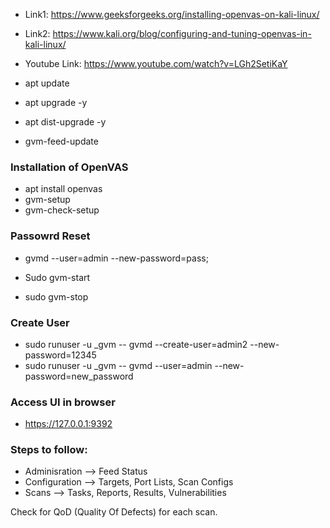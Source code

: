 - Link1: https://www.geeksforgeeks.org/installing-openvas-on-kali-linux/
- Link2: https://www.kali.org/blog/configuring-and-tuning-openvas-in-kali-linux/
- Youtube Link: https://www.youtube.com/watch?v=LGh2SetiKaY

- apt update                      
- apt upgrade -y
- apt dist-upgrade -y
- gvm-feed-update

### Installation of OpenVAS
- apt install openvas
- gvm-setup
- gvm-check-setup

### Passowrd Reset
- gvmd --user=admin --new-password=pass;

- Sudo gvm-start
- sudo gvm-stop

### Create User
- sudo runuser -u _gvm -- gvmd --create-user=admin2 --new-password=12345 
- sudo runuser -u _gvm -- gvmd --user=admin --new-password=new_password 

### Access UI in browser
- https://127.0.0.1:9392

### Steps to follow:
- Adminisration --> Feed Status
- Configuration --> Targets, Port Lists, Scan Configs
- Scans --> Tasks, Reports, Results, Vulnerabilities

Check for QoD (Quality Of Defects) for each scan.
